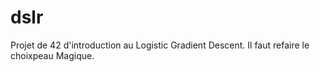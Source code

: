 # dslr

Projet de 42 d'introduction au Logistic Gradient Descent. Il faut refaire le choixpeau Magique. 